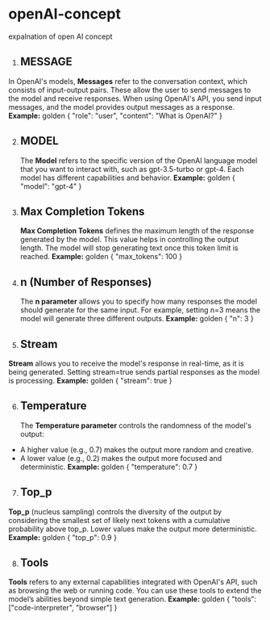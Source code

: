 # openAI-concept
expalnation of open AI concept

1. ## MESSAGE
In OpenAI's models, **Messages** refer to the conversation context, which consists of input-output pairs. These allow the user to send messages to the model and receive responses. When using OpenAI's API, you send input messages, and the model provides output messages as a response.
**Example:**
 golden
{
  "role": "user",
  "content": "What is OpenAI?"
}

2. ## MODEL
   The **Model** refers to the specific version of the OpenAI language model that you want to interact with, such as gpt-3.5-turbo or gpt-4. Each model has different capabilities and behavior.
**Example:**
golden
{
  "model": "gpt-4"
}
 
3. ## Max Completion Tokens
   **Max Completion Tokens** defines the maximum length of the response generated by the model. This value helps in controlling the output length. The model will stop generating text once this token limit is reached.
**Example:** 
golden
{
  "max_tokens": 100
}

4. ## n (Number of Responses)
   The **n parameter** allows you to specify how many responses the model should generate for the same input. For example, setting n=3 means the model will generate three different outputs.
**Example:**
golden
{
  "n": 3
}

5. ## Stream
  **Stream** allows you to receive the model's response in real-time, as it is being generated. Setting stream=true sends partial responses as the model is processing.
**Example:**
golden
{
  "stream": true
}

6. ## Temperature
   The **Temperature parameter** controls the randomness of the model's output:

- A higher value (e.g., 0.7) makes the output more random and creative.
- A lower value (e.g., 0.2) makes the output more focused and deterministic.
**Example:**
golden
{
  "temperature": 0.7
}

7. ## Top_p
  **Top_p** (nucleus sampling) controls the diversity of the output by considering the smallest set of likely next tokens with a cumulative probability above top_p. Lower values make the output more deterministic.
**Example:**
golden
{
  "top_p": 0.9
}

8. ## Tools
  **Tools** refers to any external capabilities integrated with OpenAI's API, such as browsing the web or running code. You can use these tools to extend the model’s abilities beyond simple text generation.
**Example:**
golden
{
  "tools": ["code-interpreter", "browser"]
}





